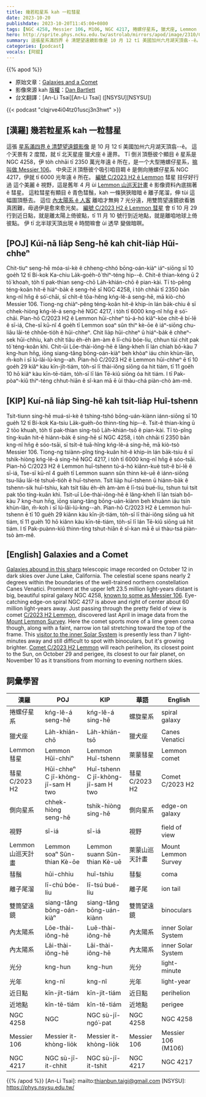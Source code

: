 ```yaml
---
title: 幾若粒星系 kah 一粒彗星
date: 2023-10-20
publishdate: 2023-10-20T11:45:00+0800
tags: [NGC 4258, Messier 106, M106, NGC 4217, 捲螺仔星系, 獵犬座, Lemmon 彗星, 彗星 C/2023 H2, 側向星系, Lemmon 山巡天計畫, 彗鬚, 離子尾溜, 雙筒望遠鏡, 光分, 光年, 近日點, 近地點, 內太陽系]
hero: http://sprite.phys.ncku.edu.tw/astrolab/mirrors/apod/image/2310/C2023H2LemmonGalaxies1024.jpg
summary: 這張星系滿四界 ê 清楚望遠鏡影像是 10 月 12 tī 美國加州六月湖天頂翕--ê。
categories: [podcast]
vocals: [阿錕]
---
```


{{% apod %}}

- 原始文章：[Galaxies and a Comet](https://apod.nasa.gov/apod/ap231020.html)
- 影像來源 kah [版權][copyright]：[Dan Bartlett](https://www.astrobin.com/users/h2ologg/)
- 台文翻譯：[An-Li Tsai][An-Li Tsai] ([NSYSU][NSYSU])

{{< podcast "clqjrve4i04tz01uscj3n3hwt" >}}

## [漢羅] 幾若粒星系 kah 一粒彗星
這張 [星系滿四界 ê 清楚望遠鏡影像][Galaxies abound in this sharp] 是 10 月 12 tī 美國加州六月湖天頂翕--ê。
這个天景有 2 度闊，就 tī 北天星座 獵犬座 ê 邊界。
Tī 倒爿頂懸彼个顯目 ê 星系是 NGC 4258，伊 to̍h chhāi tī 2350 萬光年遠 ê 所在，是一个大型捲螺仔星系，[嘛叫做 Messier 106][known to some as Messier 106]。
中央正爿頂懸彼个吸引咱目睭 ê 是側向捲螺仔星系 NGC 4217，伊就 tī 6000 光年遠 ê 所在。
[編號 C/2023 H2 ê Lemmon][C/2023 H2 Lemmon] 彗星 拄仔好行過 這个美麗 ê 視野，這是舊年 4 月 ùi [Lemmon 山巡天計畫][Mount Lemmon Survey] ê 影像資料內底揣著 ê 彗星。
這粒彗星有顯目 ê 青色彗鬚，kah 一條狹狹暗暗 ê 離子尾溜，伸 tùi 這幅圖頂懸去。
這位 [內太陽系 ê 人客][visitor to the inner Solar System] 離咱才無夠 7 光分遠，用雙筒望遠鏡欲看猶真困難，毋過伊是愈來愈光矣。
[編號 C/2023 H2 ê Lemmon 彗星][Comet C/2023 H2 Lemmon] 會 tī 10 月 29 行到近日點，就是離太陽上倚彼點，tī 11 月 10 號行到近地點，就是離咱地球上倚彼點。
伊 tī 北半球天頂出現 ê 時間嘛會 ùi 透早 變做暗暝。


## [POJ] Kúi-nā lia̍p Seng-hē kah chi̍t-lia̍p Hūi-chheⁿ
Chit-tiuⁿ seng-hē móa-sì-kè ê chheng-chhó bōng-oán-kiàⁿ iáⁿ-siōng sī 10 goe̍h 12 tī Bí-kok Ka-chiu La̍k-goe̍h-ô͘ thiⁿ-téng hip--ê.
Chit-ê thian-kéng ū 2 tō͘ khoah, to̍h tī pak-thian seng-chō La̍h-khián-chō ê pian-kài.
Tī tò-pêng téng-koân hit-ê hiáⁿ-ba̍k ê seng-hē sī NGC 4258, i to̍h chhāi tī 2350 bān kng-nî hn̄g ê só͘-chāi, sī chi̍t-ê tōa-hêng kńg-lê-á seng-hē, mā kiò-chò Messier 106.
Tiong-ng chiàⁿ-pêng téng-koân hit-ê khip-ín lán ba̍k-chiu ê sī chhek-hiòng kńg-lê-á seng-hē NGC 4217, i to̍h tī 6000 kng-nî hn̄g ê só͘-chāi.
Pian-hō C/2023 H2 ê Lemmon hūi-chheⁿ tú-á-hó kiâⁿ-kòe chit-ê bí-lē ê sī-iá, Che-sī kū-nî 4 goe̍h tī Lemmon soaⁿ sûn thiⁿ kè-ōe ê iáⁿ-siōng chu-liāu lāi-té chhōe-tio̍h ê hūi-chheⁿ.
Chit lia̍p hūi-chheⁿ ū hiáⁿ-ba̍k ê chheⁿ-sek hūi-chhiu, kah chi̍t tiâu e̍h-e̍h àm-àm ê lī-chú bóe-liu, chhun tùi chit pak tô͘ téng-koân khì.
Chit-ūi Lōe-thài-iông-hē ê lâng-kheh lī lán chiah bô-kàu 7 kng-hun hn̄g, iōng siang-tâng bōng-oán-kiàⁿ beh khòaⁿ iáu chin khùn-lân, m̄-koh i sī lú-lâi-lú-kng--ah.
Pian-hō C/2023 H2 ê Lemmon hūi-chheⁿ ē tī 10 goe̍h 29 kiâⁿ kàu kīn-ji̍t-tiám, to̍h-sī lī thài-iông siōng óa hit tiám, tī 11 goe̍h 10 hō kiâⁿ kàu kīn-tē-tiám, to̍h-sī lī lán Tē-kiû siōng óa hit tiám.
I tī Pak-pòaⁿ-kiû thiⁿ-téng chhut-hiān ê sî-kan mā ē ùi thàu-chá piàn-chò àm-mê.

## [KIP] Kuí-nā lia̍p Sing-hē kah tsi̍t-lia̍p Huī-tshenn
Tsit-tiunn sing-hē muá-sì-kè ê tshing-tshó bōng-uán-kiànn iánn-siōng sī 10 gue̍h 12 tī Bí-kok Ka-tsiu La̍k-gue̍h-ôo thinn-tíng hip--ê.
Tsit-ê thian-kíng ū 2 tōo khuah, to̍h tī pak-thian sing-tsō La̍h-khián-tsō ê pian-kài.
Tī tò-pîng tíng-kuân hit-ê hiánn-ba̍k ê sing-hē sī NGC 4258, i to̍h chhāi tī 2350 bān kng-nî hn̄g ê sóo-tsāi, sī tsi̍t-ê tuā-hîng kńg-lê-á sing-hē, mā kiò-tsò Messier 106.
Tiong-ng tsiànn-pîng tíng-kuân hit-ê khip-ín lán ba̍k-tsiu ê sī tshik-hiòng kńg-lê-á sing-hē NGC 4217, i to̍h tī 6000 kng-nî hn̄g ê sóo-tsāi.
Pian-hō C/2023 H2 ê Lemmon huī-tshenn tú-á-hó kiânn-kuè tsit-ê bí-lē ê sī-iá, Tse-sī kū-nî 4 gue̍h tī Lemmon suann sûn thinn kè-uē ê iánn-siōng tsu-liāu lāi-té tshuē-tio̍h ê huī-tshenn.
Tsit lia̍p huī-tshenn ū hiánn-ba̍k ê tshenn-sik huī-tshiu, kah tsi̍t tiâu e̍h-e̍h àm-àm ê lī-tsú bué-liu, tshun tuì tsit pak tôo tíng-kuân khì.
Tsit-uī Lōe-thài-iông-hē ê lâng-kheh lī lán tsiah bô-kàu 7 kng-hun hn̄g, iōng siang-tâng bōng-uán-kiànn beh khuànn iáu tsin khùn-lân, m̄-koh i sī lú-lâi-lú-kng--ah.
Pian-hō C/2023 H2 ê Lemmon huī-tshenn ē tī 10 gue̍h 29 kiânn kàu kīn-ji̍t-tiám, to̍h-sī lī thài-iông siōng uá hit tiám, tī 11 gue̍h 10 hō kiânn kàu kīn-tē-tiám, to̍h-sī lī lán Tē-kiû siōng uá hit tiám.
I tī Pak-puànn-kiû thinn-tíng tshut-hiān ê sî-kan mā ē uì thàu-tsá piàn-tsò àm-mê.

## [English] Galaxies and a Comet
[Galaxies abound in this sharp][Galaxies abound in this sharp] telescopic image recorded on October 12 in dark skies over June Lake, California.
The celestial scene spans nearly 2 degrees within the boundaries of the well-trained northern constellation Canes Venatici.
Prominent at the upper left 23.5 million light-years distant is big, beautiful spiral galaxy NGC 4258, [known to some as Messier 106][known to some as Messier 106].
Eye-catching edge-on spiral NGC 4217 is above and right of center about 60 million light-years away.
Just passing through the pretty field of view is comet [C/2023 H2 Lemmon][C/2023 H2 Lemmon], discovered last April in image data from the [Mount Lemmon Survey][Mount Lemmon Survey].
Here the comet sports more of a lime green coma though, along with a faint, narrow ion tail stretching toward the top of the frame.
This [visitor to the inner Solar System][visitor to the inner Solar System] is presently less than 7 light-minutes away and still difficult to spot with binoculars, but it's growing brighter.
[Comet C/2023 H2 Lemmon][Comet C/2023 H2 Lemmon] will reach perihelion, its closest point to the Sun, on October 29 and perigee, its closest to our fair planet, on November 10 as it transitions from morning to evening northern skies.

## 詞彙學習

|漢羅|POJ|KIP|華語|English|
|-|-|-|-|-|
|捲螺仔星系|kńg-lê-á seng-hē|kńg-lê-á sing-hē|螺旋星系|spiral galaxy|
|獵犬座|La̍h-khián-chō|La̍h-khián-tsō|獵犬座|Canes Venatici|
|Lemmon 彗星|Lemmon Hūi-chhiⁿ|Lemmon Huī-tshenn|萊蒙彗星|Lemmon comet|
|彗星 C/2023 H2|Hūi-chheⁿ C jī-khòng-jī-sam H two|Huī-tshenn C jī-khòng-jī-sam H two|彗星 C/2023 H2|Comet C/2023 H2|
|側向星系|chhek-hiòng seng-hē|tshik-hiòng sing-hē|側向星系|edge-on galaxy|
|視野|sī-iá|sī-iá|視野|field of view|
|Lemmon 山巡天計畫|Lemmon soaⁿ Sûn-thian Kè-ōe|Lemmon suann Sûn-thian Kè-uē|萊蒙山巡天計畫|Mount Lemmon Survey|
|彗鬚|hūi-chhiu|huī-tshiu|彗髮|coma|
|離子尾溜|lī-chú bóe-liu|lī-tsú bué-liu|離子尾|ion tail|
|雙筒望遠鏡|siang-tâng bōng-oán-kiàⁿ|siang-tâng bōng-uán-kiànn|雙筒望遠鏡|binoculars|
|內太陽系|Lōe-thài-iông-hē|Luē-thài-iông-hē|內太陽系|inner Solar System|
|內太陽系|Lāi-thài-iông-hē|Lāi-thài-iông-hē|內太陽系|inner Solar System|
|光分|kng-hun|kng-hun|光分|light-minute|
|光年|kng-nî|kng-nî|光年|light-year|
|近日點|kīn-ji̍t-tiám|kīn-ji̍t-tiám|近日點|perihelion|
|近地點|kīn-tē-tiám|kīn-tē-tiám|近地點|perigee|
|NGC 4258|NGC|NGC sù-jī-ngó͘-pat|NGC 4258|NGC 4258|
|Messier 106|Messier it-khòng-lio̍k|Messier it-khòng-lio̍k|Messier 106|Messier 106 (M106)|
|NGC 4217|NGC sù-jī-it-chhit|NGC sù-jī-it-tshit|NGC 4217|NGC 4217|

{{% /apod %}}
[An-Li Tsai]: mailto:thianbun.taigi@gmail.com
[NSYSU]: https://phys.nsysu.edu.tw/

[copyright]: https://apod.nasa.gov/apod/fap/lib/about_apod.html#srapply
[License]: https://creativecommons.org/licenses/by/2.0/

[Galaxies abound in this sharp]:https://www.astrobin.com/x6l4sy/B/
[known to some as Messier 106]:https://apod.nasa.gov/apod/ap200501.html
[C/2023 H2 Lemmon]:http://astro.vanbuitenen.nl/comet/2023H2
[Mount Lemmon Survey]:https://en.wikipedia.org/wiki/Mount_Lemmon_Survey
[visitor to the inner Solar System]:https://science.nasa.gov/solar-system/comets/
[Comet C/2023 H2 Lemmon]:https://theskylive.com/c2023h2-info
